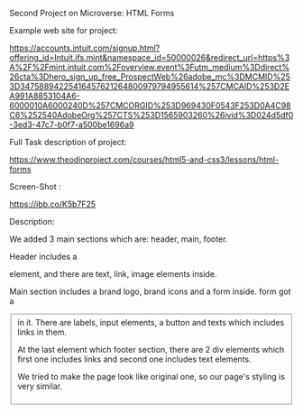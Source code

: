 Second Project on Microverse: HTML Forms

Example web site for project:

https://accounts.intuit.com/signup.html?offering_id=Intuit.ifs.mint&namespace_id=50000026&redirect_url=https%3A%2F%2Fmint.intuit.com%2Foverview.event%3Futm_medium%3Ddirect%26cta%3Dhero_sign_up_free_ProspectWeb%26adobe_mc%3DMCMID%253D34758894225416457621264800979794955614%257CMCAID%253D2EA991A8853104A6-6000010A6000240D%257CMCORGID%253D969430F0543F253D0A4C98C6%252540AdobeOrg%257CTS%253D1565903260%26ivid%3D024d5df0-3ed3-47c7-b0f7-a500be1696a9

Full Task description of project:

https://www.theodinproject.com/courses/html5-and-css3/lessons/html-forms

Screen-Shot :

https://ibb.co/K5b7F25

Description:

We added 3 main sections which are: header, main, footer.

Header includes a <nav> element, and there are text, link, image elements inside.

Main section includes a brand logo, brand icons and a form inside.
form got a <fieldset> in it. There are labels, input elements, a button and texts
which includes links in them.

At the last element which footer section, there are 2 div elements which first one
includes links and second one includes text elements.

We tried to make the page look like original one, so our page's styling is very similar.
